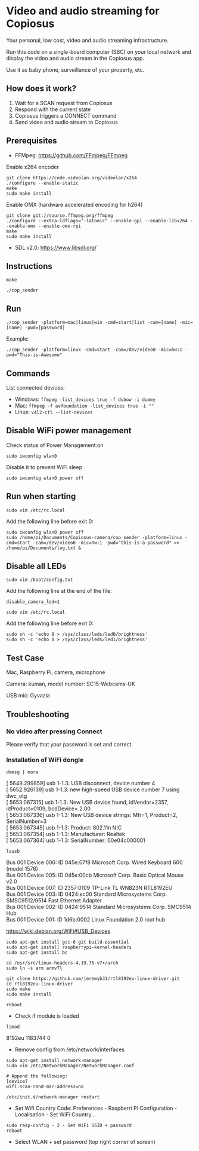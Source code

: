 # Video and audio streaming for Copiosus
Your personal, low cost, video and audio streaming infrastructure.

Run this code on a single-board computer (SBC) on your local network and display the video and audio stream in the Copiosus app.

Use it as baby phone, surveillance of your property, etc.

## How does it work?

1. Wait for a SCAN request from Copiosus
2. Respond with the current state
3. Copiosus triggers a CONNECT command
4. Send video and audio stream to Copiosus

## Prerequisites

* FFMpeg: https://github.com/FFmpeg/FFmpeg

Enable x264 encoder
```
git clone https://code.videolan.org/videolan/x264
./configure --enable-static
make
sudo make install
```

Enable OMX (hardware accelerated encoding for h264)
```
git clone git://source.ffmpeg.org/ffmpeg
./configure --extra-ldflags="-latomic" --enable-gpl --enable-libx264 --enable-omx --enable-omx-rpi
make
sudo make install
```

* SDL v2.0: https://www.libsdl.org/

## Instructions

```make```

```./cop_sender```

## Run

```./cop_sender -platform=mac|linux|win -cmd=start|list -cam=[name] -mic=[name] -pwd=[password]```

Example:

```./cop_sender -platform=linux -cmd=start -cam=/dev/video0 -mic=hw:1 -pwd="This-is-Awesome"```

## Commands

List connected devices:

* Windows: ```ffmpeg -list_devices true -f dshow -i dummy```
* Mac: ```ffmpeg -f avfoundation -list_devices true -i ""```
* Linux: ```v4l2-ctl --list-devices```

## Disable WiFi power management

Check status of Power Management:on

```sudo iwconfig wlan0```

Disable it  to prevent WiFi sleep

```sudo iwconfig wlan0 power off```

## Run when starting

```sudo vim /etc/rc.local```

Add the following line before exit 0:

```
sudo iwconfig wlan0 power off
sudo /home/pi/Documents/Copiosus-camera/cop_sender -platform=linux -cmd=start -cam=/dev/video0 -mic=hw:1 -pwd="this-is-a-password" >> /home/pi/Documents/log.txt &
```

## Disable all LEDs

```sudo vim /boot/config.txt```

Add the following line at the end of the file:

```
disable_camera_led=1
```

```sudo vim /etc/rc.local```

Add the following line before exit 0:

```
sudo sh -c 'echo 0 > /sys/class/leds/led0/brightness'
sudo sh -c 'echo 0 > /sys/class/leds/led1/brightness'
```

## Test Case

Mac, Raspberry Pi, camera, microphone

Camera: kuman, model number: SC15-Webcams-UK

USB mic: Gyvazla

## Troubleshooting

### No video after pressing Connect

Please verify that your password is set and correct.

### Installation of WiFi dongle

```dmesg | more```

[ 5649.299859] usb 1-1.3: USB disconnect, device number 4\
[ 5652.926139] usb 1-1.3: new high-speed USB device number 7 using dwc_otg\
[ 5653.067315] usb 1-1.3: New USB device found, idVendor=2357, idProduct=0109, bcdDevice= 2.00\
[ 5653.067336] usb 1-1.3: New USB device strings: Mfr=1, Product=2, SerialNumber=3\
[ 5653.067345] usb 1-1.3: Product: 802.11n NIC\
[ 5653.067354] usb 1-1.3: Manufacturer: Realtek\
[ 5653.067364] usb 1-1.3: SerialNumber: 00e04c000001

```lsusb```

Bus 001 Device 006: ID 045e:07f8 Microsoft Corp. Wired Keyboard 600 (model 1576)\
Bus 001 Device 005: ID 045e:00cb Microsoft Corp. Basic Optical Mouse v2.0\
Bus 001 Device 007: ID 2357:0109 TP-Link TL WN823N RTL8192EU\
Bus 001 Device 003: ID 0424:ec00 Standard Microsystems Corp. SMSC9512/9514 Fast Ethernet Adapter\
Bus 001 Device 002: ID 0424:9514 Standard Microsystems Corp. SMC9514 Hub\
Bus 001 Device 001: ID 1d6b:0002 Linux Foundation 2.0 root hub

https://wiki.debian.org/WiFi#USB_Devices

```
sudo apt-get install gcc-6 git build-essential
sudo apt-get install raspberrypi-kernel-headers
sudo apt-get install bc
```

```
cd /usr/src/linux-headers-4.19.75-v7+/arch
sudo ln -s arm armv7l
```

```
git clone https://github.com/jeremyb31/rtl8192eu-linux-driver.git
cd rtl8192eu-linux-driver
sudo make
sudo make install
```

```
reboot
```

* Check if module is loaded
```
lsmod
```

8192eu               1183744  0

* Remove config from /etc/network/interfaces

```
sudo apt-get install network-manager
sudo vim /etc/NetworkManager/NetworkManager.conf

# Append the following:
[device]
wifi.scan-rand-mac-address=no

/etc/init.d/network-manager restart
```

* Set Wifi Country Code: Preferences - Raspberri Pi Configuration - Localisation - Set WiFi Country...

```
sudo rasp-config - 2 - Set WiFi SSID + password
reboot
```

* Select WLAN + set password (top right corner of screen)
